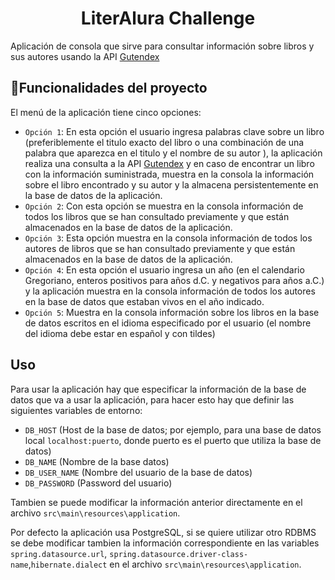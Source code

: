 <h1 align="center"> LiterAlura Challenge </h1>

Aplicación de consola que sirve para consultar información sobre libros y sus autores usando la API [Gutendex](https://gutendex.com/)

## :hammer:Funcionalidades del proyecto
El menú de la aplicación tiene cinco opciones:
- `Opción 1`: En esta opción el usuario ingresa palabras clave sobre un libro (preferiblemente el titulo exacto del libro o una combinación de una palabra que aparezca en el titulo y el nombre de su autor ), la aplicación realiza una consulta a la API [Gutendex](https://gutendex.com/) y en caso de encontrar un libro con la información suministrada, muestra en la consola la información sobre el libro encontrado y su autor y la almacena persistentemente en la base de datos de la aplicación.  
- `Opción 2`: Con esta opción se muestra en la consola información de todos los libros que se han consultado previamente y que están almacenados en la base de datos de la aplicación.
- `Opción 3`: Esta opción muestra en la consola información de todos los autores de libros que se han consultado previamente y que están almacenados en la base de datos de la aplicación.
- `Opción 4`: En esta opción el usuario ingresa un año (en el calendario Gregoriano, enteros positivos para años d.C. y negativos para años a.C.) y la aplicación muestra en la consola información de todos los autores en la base de datos que estaban vivos en el año indicado.
- `Opción 5`: Muestra en la consola información sobre los libros en la base de datos escritos en el idioma especificado por el usuario (el nombre del idioma debe estar en español y con tildes)

## Uso
Para usar la aplicación hay que especificar la información de la base de datos que va a usar la aplicación, para hacer esto hay que definir las siguientes variables de entorno: 
- `DB_HOST` (Host de la base de datos; por ejemplo, para una base de datos local `localhost:puerto`, donde puerto es el puerto que utiliza la base de datos)
- `DB_NAME` (Nombre de la base datos)
- `DB_USER_NAME` (Nombre del usuario de la base de datos)
- `DB_PASSWORD` (Password del usuario)

Tambien se puede modificar la información anterior directamente en el archivo `src\main\resources\application`.

Por defecto la aplicación usa PostgreSQL,  si se quiere utilizar otro RDBMS se debe modificar tambien la información correspondiente en las variables `spring.datasource.url`, `spring.datasource.driver-class-name`,`hibernate.dialect` en el archivo `src\main\resources\application`.  
